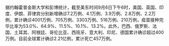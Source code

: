 据约翰霍普金斯大学和彭博统计，截至美东时间9月6日下午6时，美国、英国、印度、伊朗、菲律宾分别新增确诊7.2万例、4.1万例、3.9万例、2.8万例、2.2万例，累计确诊4001万例、705万例、3303万例、516万例、210万例，疫苗接种完毕比率为53.0%、64.9%、11.5%、10.1%、13.2%。此外，巴西、俄罗斯、法国、土耳其、阿根廷、哥伦比亚、西班牙、意大利、印尼、德国累计确诊超过400万例。目前全球累计确诊2.21亿例，累计死亡457万例。